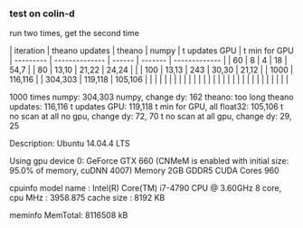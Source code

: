 ### test on colin-d



run two times, get the second time

| iteration | theano updates | theano | numpy   | t updates GPU | t min for GPU
| --------- | -------------- | ------ | ------- | ------------- |
| 60        | 8              | 4      | 18      | 54,7          |
| 80        | 13,10          | 21,22  | 24,24   |               |
| 100       | 13,13          | 243    | 30,30   | 21,12         |
| 1000      | 116,116        |        | 304,303 | 119,118       | 105,106
|           |                |        |         |               |
|           |                |        |         |               |
|           |                |        |         |               |
|           |                |        |         |               |
|           |                |        |         |               |

1000 times
numpy: 304,303
numpy, change dy: 162
theano: too long
theano updates: 116,116
t updates GPU: 119,118
t min for GPU, all float32: 105,106
t no scan at all no gpu, change dy: 72, 70
t no scan at all gpu, change dy: 29, 25


Description:    Ubuntu 14.04.4 LTS

Using gpu device 0: GeForce GTX 660 (CNMeM is enabled with initial size: 95.0% of memory, cuDNN 4007)
Memory 2GB
GDDR5
CUDA Cores 960

cpuinfo
model name  : Intel(R) Core(TM) i7-4790 CPU @ 3.60GHz
8 core, 
cpu MHz     : 3958.875
cache size  : 8192 KB

meminfo 
MemTotal:        8116508 kB
